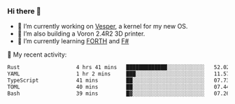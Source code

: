 ### Hi there 👋

<!--
**berkus/berkus** is a ✨ _special_ ✨ repository because its `README.md` (this file) appears on your GitHub profile.

Here are some ideas to get you started:

- 🔭 I’m currently working on ...
- 🌱 I’m currently learning ...
- 👯 I’m looking to collaborate on ...
- 🤔 I’m looking for help with ...
- 💬 Ask me about ...
- 📫 How to reach me: ...
- 😄 Pronouns: ...
- ⚡ Fun fact: ...
-->

- 🔭 I’m currently working on [Vesper](https://github.com/metta-systems/vesper), a kernel for my new OS.
- 🔭 I’m also building a Voron 2.4R2 3D printer.
- 🌱 I’m currently learning [FORTH](http://forth.com/starting-forth/) and [F#](https://fsharpforfunandprofit.com/)

💼 My recent activity:

<!--START_SECTION:waka-->

```txt
Rust                  4 hrs 41 mins   █████████████░░░░░░░░░░░░   52.02 %
YAML                  1 hr 2 mins     ███░░░░░░░░░░░░░░░░░░░░░░   11.57 %
TypeScript            41 mins         ██░░░░░░░░░░░░░░░░░░░░░░░   07.73 %
TOML                  40 mins         ██░░░░░░░░░░░░░░░░░░░░░░░   07.44 %
Bash                  39 mins         █▓░░░░░░░░░░░░░░░░░░░░░░░   07.26 %
```

<!--END_SECTION:waka-->
